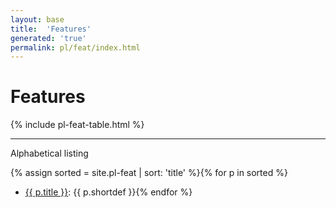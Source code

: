```yaml
---
layout: base
title:  'Features'
generated: 'true'
permalink: pl/feat/index.html
---
```


# Features

{% include pl-feat-table.html %}

----------

Alphabetical listing

{% assign sorted = site.pl-feat | sort: 'title' %}{% for p in sorted %}
* [{{ p.title }}](): {{ p.shortdef }}{% endfor %}
